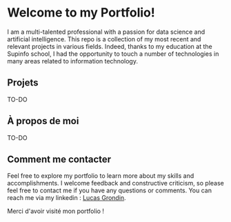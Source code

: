 # Welcome to my Portfolio!
I am a multi-talented professional with a passion for data science and artificial intelligence. This repo is a collection of my most recent and relevant projects in various fields. Indeed, thanks to my education at the Supinfo school, I had the opportunity to touch a number of technologies in many areas related to information technology.

## Projets
TO-DO

## À propos de moi
TO-DO

## Comment me contacter
Feel free to explore my portfolio to learn more about my skills and accomplishments. I welcome feedback and constructive criticism, so please feel free to contact me if you have any questions or comments. You can reach me via my linkedin : [Lucas Grondin](https://www.linkedin.com/in/lucas-grondin-fudo/).

Merci d'avoir visité mon portfolio !